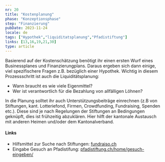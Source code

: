 ```yaml
---
nr: 20
title: "Kostenplanung"
phase: "Konzeptionsphase"
step: "Finanzierung"
pubDate: 2023-11-24
locale: de
tags: ["Hypothek","liquiditatsplanung","Pfadistiftung"]
links: [13,16,19,21,30]
type: article
---
```


Basierend auf der Kostenschätzung benötigt ihr einen ersten Wurf eines Businessplanes und Finanzierungplans. Daraus ergeben sich dann einige, viel spezifischere Fragen z.B. bezüglich einer Hypothek. Wichtig in diesem Prozessschritt ist auch die Liquiditätsplanung:

- Wann braucht es wie viele Eigenmittel?
- Wer ist verantwortlich für die Bezahlung von allfälligen Löhnen?

In die Planung solltet ihr auch Unterstützungsbeiträge einrechnen (z.B von Stiftungen, kant. Lotteriefond, Firmen, Crowdfunding, Fundraising, Spenden etc.). Diese sind je nach Regelungen der Stiftungen an Bedingungen geknüpft, dies ist frühzeitig abzuklären. Hier hilft der kantonale Austausch mit anderen Heimen und/oder dem Kantonalverband.

#### Links

- Hilfsmittel zur Suche nach Stiftungen: [fundraiso.ch](https://fundraiso.ch)
- Eingabe Gesuch an Pfadistifung: [pfadistiftung.ch/home/gesuch-eingeben/](https://pfadistiftung.ch/home/gesuch-eingeben/)
